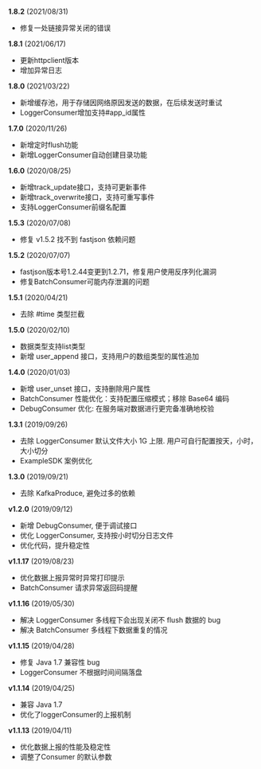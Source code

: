 **1.8.2** (2021/08/31)
- 修复一处链接异常关闭的错误

**1.8.1** (2021/06/17)
- 更新httpclient版本
- 增加异常日志

**1.8.0** (2021/03/22)
- 新增缓存池，用于存储因网络原因发送的数据，在后续发送时重试
- LoggerConsumer增加支持#app_id属性

**1.7.0** (2020/11/26)
- 新增定时flush功能
- 新增LoggerConsumer自动创建目录功能

**1.6.0** (2020/08/25)
- 新增track_update接口，支持可更新事件
- 新增track_overwrite接口，支持可重写事件
- 支持LoggerConsumer前缀名配置

**1.5.3** (2020/07/08)
- 修复 v1.5.2 找不到 fastjson 依赖问题

**1.5.2** (2020/07/07)
- fastjson版本号1.2.44变更到1.2.71，修复用户使用反序列化漏洞
- 修复BatchConsumer可能内存泄漏的问题

**1.5.1** (2020/04/21)
- 去除 #time 类型拦截

**1.5.0** (2020/02/10)
- 数据类型支持list类型
- 新增 user_append 接口，支持用户的数组类型的属性追加

**1.4.0** (2020/01/03)
- 新增 user_unset 接口，支持删除用户属性
- BatchConsumer 性能优化：支持配置压缩模式；移除 Base64 编码
- DebugConsumer 优化: 在服务端对数据进行更完备准确地校验

**1.3.1** (2019/09/26)
- 去除 LoggerConsumer 默认文件大小 1G 上限. 用户可自行配置按天，小时，大小切分
- ExampleSDK 案例优化

**1.3.0** (2019/09/21)
- 去除 KafkaProduce, 避免过多的依赖

**v1.2.0** (2019/09/12)
- 新增 DebugConsumer, 便于调试接口 
- 优化 LoggerConsumer, 支持按小时切分日志文件
- 优化代码，提升稳定性

**v1.1.17** (2019/08/23)
- 优化数据上报异常时异常打印提示
- BatchConsumer 请求异常返回码提醒

**v1.1.16** (2019/05/30) 
- 解决 LoggerConsumer 多线程下会出现关闭不 flush 数据的 bug
- 解决 BatchConsumer 多线程下数据重复的情况

**v1.1.15** (2019/04/28)
- 修复 Java 1.7 兼容性 bug
- LoggerConsumer 不根据时间间隔落盘

**v1.1.14** (2019/04/25)
- 兼容 Java 1.7
- 优化了loggerConsumer的上报机制

**v1.1.13** (2019/04/11)
- 优化数据上报的性能及稳定性
- 调整了Consumer 的默认参数
